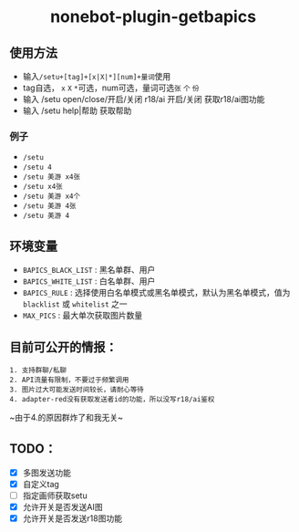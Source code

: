 # <center>nonebot-plugin-getbapics</center>
## 使用方法
* 输入```/setu+[tag]+[x|X|*][num]+量词```使用
* tag自选， ```x``` ```X``` ```*```可选，num可选，量词可选```张``` ```个``` ```份```
* 输入 /setu open/close/开启/关闭 r18/ai 开启/关闭 获取r18/ai图功能
* 输入 /setu help|帮助 获取帮助
### 例子
* ```/setu```
* ```/setu 4```
* ```/setu 美游 x4张```
* ```/setu x4张```
* ```/setu 美游 x4个```
* ```/setu 美游 4张```
* ```/setu 美游 4```

## 环境变量
* `BAPICS_BLACK_LIST` : 黑名单群、用户
* `BAPICS_WHITE_LIST` : 白名单群、用户 
* `BAPICS_RULE` : 选择使用白名单模式或黑名单模式，默认为黑名单模式，值为 `blacklist` 或 `whitelist` 之一 
* `MAX_PICS` : 最大单次获取图片数量 


## 目前可公开的情报：
```
1. 支持群聊/私聊
2. API流量有限制，不要过于频繁调用
3. 图片过大可能发送时间较长，请耐心等待
4. adapter-red没有获取发送者id的功能，所以没写r18/ai鉴权
```
~由于4.的原因群炸了和我无关~
## TODO：

- [x] 多图发送功能
- [x] 自定义tag
- [ ] 指定画师获取setu
- [x] 允许开关是否发送AI图
- [x] 允许开关是否发送r18图功能
